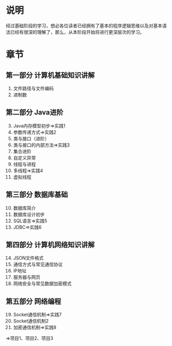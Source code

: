 # 说明
经过基础阶段的学习，想必各位读者已经拥有了基本的程序逻辑思维以及对基本语法已经有很深的理解了，那么，从本阶段开始将进行更深层次的学习。

# 章节

## 第一部分 计算机基础知识讲解
1. 文件路径与文件编码
2. 进制数

## 第二部分 Java进阶
3. Java内存模型初步=>实践1
4. 参数传递方式=>实践2
5. 类与接口（进阶）
6. 类与接口的内部方法=>实践3
7. 集合进阶
8. 自定义异常
9. 线程与进程
10. 多线程=>实践4
11. 虚拟线程

## 第三部分 数据库基础
10. 数据库简介
11. 数据库设计初步
12. SQL语言=>实践5
13. JDBC=>实践6

## 第四部分 计算机网络知识讲解
14. JSON文件格式
15. 通信方式与常见通信协议
16. IP地址
17. 服务器与网页
18. 网络安全与常见数据加密模式

## 第五部分 网络编程
19. Socket通信机制=>实践7
20. Socket通信机制2
21. 加密通信机制=>实践8

=>项目1、项目2、项目3